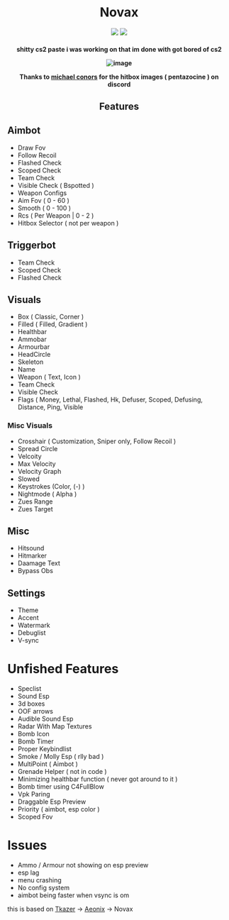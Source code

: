 <h1 align="center">
  Novax
  <br>
</h1>

<div align="center">
  <img src="https://img.shields.io/badge/License-MIT-green">
  <img src="https://img.shields.io/badge/Language-C%2B%2B-red">
</div>

<h4 align="center">shitty cs2 paste i was working on that im done with got bored of cs2


![image](https://github.com/PhillipThePaster/Novax/assets/49299203/702473be-00a7-479c-b88d-4317ad7484b4)

Thanks to [michael conors](https://www.youtube.com/@michael18372/videos) for the hitbox images ( pentazocine ) on discord 


<h2 align="center">
  Features
</h2>


## Aimbot
- Draw Fov
- Follow Recoil
- Flashed Check
- Scoped Check
- Team Check
- Visible Check ( Bspotted )
- Weapon Configs
- Aim Fov ( 0 - 60 )
- Smooth ( 0 - 100 )
- Rcs ( Per Weapon | 0 - 2 )
- Hitbox Selector ( not per weapon )

## Triggerbot
- Team Check
- Scoped Check
- Flashed Check

## Visuals
- Box ( Classic, Corner )
- Filled ( Filled, Gradient )
- Healthbar
- Ammobar
- Armourbar
- HeadCircle
- Skeleton
- Name
- Weapon ( Text, Icon )
- Team Check
- Visible Check
- Flags ( Money, Lethal, Flashed, Hk, Defuser, Scoped, Defusing, Distance, Ping, Visible

### Misc Visuals
- Crosshair ( Customization, Sniper only, Follow Recoil )
- Spread Circle
- Velcoity
- Max Velocity
- Velocity Graph
- Slowed
- Keystrokes (Color, (-) )
- Nightmode ( Alpha )
- Zues Range
- Zues Target

## Misc
- Hitsound
- Hitmarker
- Daamage Text
- Bypass Obs

## Settings
- Theme
- Accent
- Watermark
- Debuglist
- V-sync

# Unfished Features
- Speclist
- Sound Esp
- 3d boxes
- OOF arrows
- Audible Sound Esp
- Radar With Map Textures
- Bomb Icon
- Bomb Timer
- Proper Keybindlist
- Smoke / Molly Esp ( rlly bad ) 
- MultiPoint ( Aimbot )
- Grenade Helper ( not in code )
- Minimizing healthbar function ( never got around to it )
- Bomb timer using C4FullBlow
- Vpk Paring
- Draggable Esp Preview
- Priority ( aimbot, esp color )
- Scoped Fov

# Issues
- Ammo / Armour not showing on esp preview
- esp lag
- menu crashing
- No config system
- aimbot being faster when vsync is om


this is based on [Tkazer](https://github.com/TKazer/CS2_External) -> [Aeonix](https://github.com/Fr0go1/Aeonix-Cs2) -> Novax
